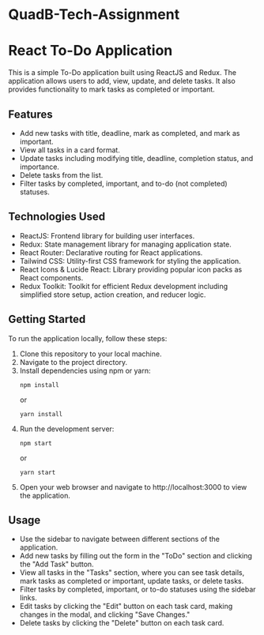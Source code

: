 ﻿# QuadB-Tech-Assignment
# React To-Do Application

This is a simple To-Do application built using ReactJS and Redux. The application allows users to add, view, update, and delete tasks. It also provides functionality to mark tasks as completed or important.

## Features

- Add new tasks with title, deadline, mark as completed, and mark as important.
- View all tasks in a card format.
- Update tasks including modifying title, deadline, completion status, and importance.
- Delete tasks from the list.
- Filter tasks by completed, important, and to-do (not completed) statuses.

## Technologies Used

- ReactJS: Frontend library for building user interfaces.
- Redux: State management library for managing application state.
- React Router: Declarative routing for React applications.
- Tailwind CSS: Utility-first CSS framework for styling the application.
- React Icons & Lucide React: Library providing popular icon packs as React components.
- Redux Toolkit: Toolkit for efficient Redux development including simplified store setup, action creation, and reducer logic.

## Getting Started

To run the application locally, follow these steps:

1. Clone this repository to your local machine.
2. Navigate to the project directory.
3. Install dependencies using npm or yarn:
   ```
   npm install
   ```
   or
   ```
   yarn install
   ```
4. Run the development server:
   ```
   npm start
   ```
   or
   ```
   yarn start
   ```
5. Open your web browser and navigate to http://localhost:3000 to view the application.

## Usage

- Use the sidebar to navigate between different sections of the application.
- Add new tasks by filling out the form in the "ToDo" section and clicking the "Add Task" button.
- View all tasks in the "Tasks" section, where you can see task details, mark tasks as completed or important, update tasks, or delete tasks.
- Filter tasks by completed, important, or to-do statuses using the sidebar links.
- Edit tasks by clicking the "Edit" button on each task card, making changes in the modal, and clicking "Save Changes."
- Delete tasks by clicking the "Delete" button on each task card.



